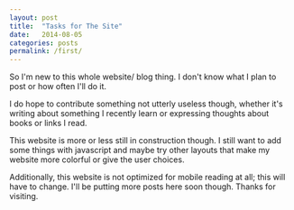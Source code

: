 ```yaml
---
layout: post
title:  "Tasks for The Site"
date:   2014-08-05 
categories: posts 
permalink: /first/
---
```



So I'm new to this whole website/ blog thing. I don't know what I plan to post or how often I'll do it. 

I do hope to contribute something not utterly useless though, whether it's writing about something I recently learn or expressing thoughts about books or links I read. 

This website is more or less still in construction though. I still want to add some things with javascript and maybe try other layouts that make my website more colorful or give the user choices. 

Additionally, this website is not optimized for mobile reading at all; this will have to change. 
I'll be putting more posts here soon though. 
Thanks for visiting.